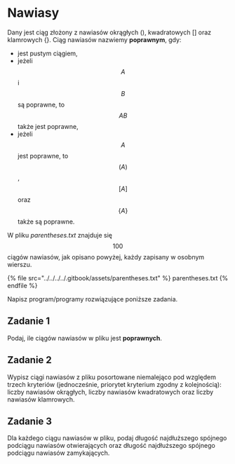 # Nawiasy

Dany jest ciąg złożony z nawiasów okrągłych (), kwadratowych [] oraz klamrowych {}. Ciąg nawiasów nazwiemy **poprawnym**, gdy:

* jest pustym ciągiem,
* jeżeli $$A$$ i $$B$$ są poprawne, to $$AB$$ także jest poprawne,
* jeżeli $$A$$ jest poprawne, to $$(A)$$, $$[A]$$ oraz $$\{A\}$$ także są poprawne.

W pliku *parentheses.txt* znajduje się $$100$$ ciągów nawiasów, jak opisano powyżej, każdy zapisany w osobnym wierszu.

{% file src="../../../../.gitbook/assets/parentheses.txt" %}
parentheses.txt
{% endfile %}

Napisz program/programy rozwiązujące poniższe zadania.

## Zadanie 1

Podaj, ile ciągów nawiasów w pliku jest **poprawnych**.

## Zadanie 2

Wypisz ciągi nawiasów z pliku posortowane niemalejąco pod względem trzech kryteriów (jednocześnie, priorytet kryterium zgodny z kolejnością): liczby nawiasów okrągłych, liczby nawiasów kwadratowych oraz liczby nawiasów klamrowych. 

## Zadanie 3

Dla każdego ciągu nawiasów w pliku, podaj długość najdłuższego spójnego podciągu nawiasów otwierających oraz długość najdłuższego spójnego podciągu nawiasów zamykających.
